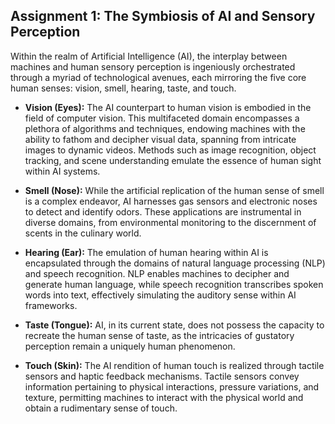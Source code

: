 ## Assignment 1: The Symbiosis of AI and Sensory Perception

Within the realm of Artificial Intelligence (AI), the interplay between machines and human sensory perception is ingeniously orchestrated through a myriad of technological avenues, each mirroring the five core human senses: vision, smell, hearing, taste, and touch.

- **Vision (Eyes):** The AI counterpart to human vision is embodied in the field of computer vision. This multifaceted domain encompasses a plethora of algorithms and techniques, endowing machines with the ability to fathom and decipher visual data, spanning from intricate images to dynamic videos. Methods such as image recognition, object tracking, and scene understanding emulate the essence of human sight within AI systems.

- **Smell (Nose):** While the artificial replication of the human sense of smell is a complex endeavor, AI harnesses gas sensors and electronic noses to detect and identify odors. These applications are instrumental in diverse domains, from environmental monitoring to the discernment of scents in the culinary world.

- **Hearing (Ear):** The emulation of human hearing within AI is encapsulated through the domains of natural language processing (NLP) and speech recognition. NLP enables machines to decipher and generate human language, while speech recognition transcribes spoken words into text, effectively simulating the auditory sense within AI frameworks.

- **Taste (Tongue):** AI, in its current state, does not possess the capacity to recreate the human sense of taste, as the intricacies of gustatory perception remain a uniquely human phenomenon.

- **Touch (Skin):** The AI rendition of human touch is realized through tactile sensors and haptic feedback mechanisms. Tactile sensors convey information pertaining to physical interactions, pressure variations, and texture, permitting machines to interact with the physical world and obtain a rudimentary sense of touch.

